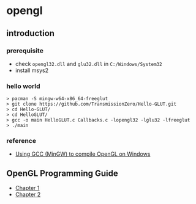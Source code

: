 # opengl

## introduction

### prerequisite

- check `opengl32.dll` and `glu32.dll` in `C:/Windows/System32`
- install msys2

### hello world

```
> pacman -S mingw-w64-x86_64-freeglut
> git clone https://github.com/TransmissionZero/Hello-GLUT.git
> cd Hello-GLUT/
> cd HelloGLUT/
> gcc -o main HelloGLUT.c Callbacks.c -lopengl32 -lglu32 -lfreeglut
> ./main
```

### reference

- [Using GCC (MinGW) to compile OpenGL on Windows](https://stackoverflow.com/questions/2568067/using-gcc-mingw-to-compile-opengl-on-windows)

## OpenGL Programming Guide

- [Chapter 1](https://github.com/gaoxinge/something/tree/master/opengl/OpenGL%20Programming%20Guide/Chapter%201)
- [Chapter 2](https://github.com/gaoxinge/something/tree/master/opengl/OpenGL%20Programming%20Guide/Chapter%202)